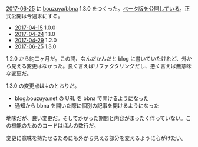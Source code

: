 [2017-06-25][] に [bouzuya/bbna][] 1.3.0 をつくった。[ベータ版を公開している](https://play.google.com/store/apps/details?id=net.bouzuya.blog)。正式公開は今週末にする。

- [2017-04-15][] 1.0.0
- [2017-04-24][] 1.1.0
- [2017-04-29][] 1.2.0
- [2017-06-25][] 1.3.0

1.2.0 から約二ヶ月だ。この間、なんだかんだと blog に書いていたけれど、外から見える変更はなかった。良く言えばリファクタリングだし、悪く言えば無意味な変更だ。

1.3.0 の変更点は↓のとおりだ。

- blog.bouzuya.net の URL を bbna で開けるようになった
- 通知から bbna を開いた際に個別の記事を開けるようになった

地味だが、良い変更だ。そしてかかった期間と内容がまったく伴っていない。この機能のためのコードはほんの数行だ。

変更に意味を持たせるためにも外から見える部分を変えるように心がけたい。

[2017-04-15]: https://blog.bouzuya.net/2017/04/15/
[2017-04-24]: https://blog.bouzuya.net/2017/04/24/
[2017-04-29]: https://blog.bouzuya.net/2017/04/29/
[2017-06-25]: https://blog.bouzuya.net/2017/06/25/
[bouzuya/bbna]: https://github.com/bouzuya/bbna

